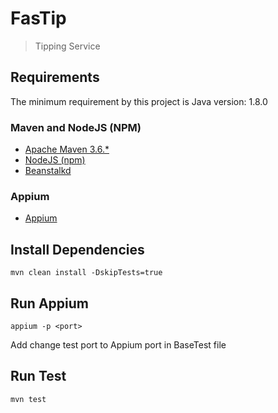 # FasTip
> Tipping Service

## Requirements
The minimum requirement by this project is Java version: 1.8.0

### Maven and NodeJS (NPM)
* [Apache Maven 3.6.*](https://maven.apache.org/install.html)
* [NodeJS (npm)](https://nodejs.org/en/)
* [Beanstalkd](http://kr.github.io/beanstalkd/download.html)


### Appium
* [Appium](https://www.npmjs.com/package/appium)

## Install Dependencies
`mvn clean install -DskipTests=true`

## Run Appium

`appium -p <port>`

Add change test port to Appium port in BaseTest file

## Run Test
`mvn test`